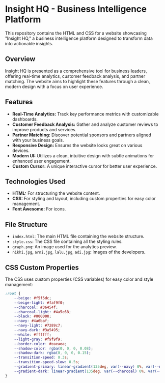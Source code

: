 # Insight HQ - Business Intelligence Platform

This repository contains the HTML and CSS for a website showcasing "Insight HQ," a business intelligence platform designed to transform data into actionable insights.

## Overview

Insight HQ is presented as a comprehensive tool for business leaders, offering real-time analytics, customer feedback analysis, and partner matching. The website aims to highlight these features through a clean, modern design with a focus on user experience.

## Features

-   **Real-Time Analytics:** Track key performance metrics with customizable dashboards.
-   **Customer Feedback Analysis:** Gather and analyze customer reviews to improve products and services.
-   **Partner Matching:** Discover potential sponsors and partners aligned with your business goals.
-   **Responsive Design:** Ensures the website looks great on various devices.
-   **Modern UI:** Utilizes a clean, intuitive design with subtle animations for enhanced user engagement.
-   **Custom Cursor:** A unique interactive cursor for better user experience.

## Technologies Used

-   **HTML:** For structuring the website content.
-   **CSS:** For styling and layout, including custom properties for easy color management.
-   **Font Awesome:** For icons.

## File Structure

-   `index.html`: The main HTML file containing the website structure.
-   `style.css`: The CSS file containing all the styling rules.
-   `graph.png`: An image used for the analytics preview.
-   `nikhi.jpg`, `arni.jpg`, `lalu.jpg`, `adi.jpg`: Images of the developers.

## CSS Custom Properties

The CSS uses custom properties (CSS variables) for easy color and style management:

```css
:root {
    --beige: #f5f5dc;
    --beige-light: #faf9f0;
    --charcoal: #36454f;
    --charcoal-light: #4a5c68;
    --black: #000000;
    --navy: #4a6baf;
    --navy-light: #7289c7;
    --navy-dark: #3a5495;
    --white: #ffffff;
    --light-gray: #f9f9f9;
    --border-color: #eaeaea;
    --shadow-color: rgba(0, 0, 0, 0.08);
    --shadow-dark: rgba(0, 0, 0, 0.15);
    --transition-speed: 0.3s;
    --transition-speed-slow: 0.5s;
    --gradient-primary: linear-gradient(135deg, var(--navy) 0%, var(--navy-light) 100%);
    --gradient-dark: linear-gradient(135deg, var(--charcoal) 0%, var(--charcoal-light) 100%);
}
